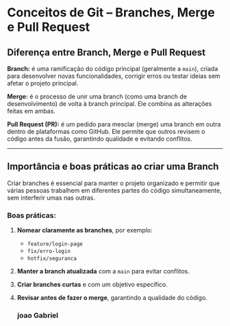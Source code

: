 # Conceitos de Git – Branches, Merge e Pull Request

## Diferença entre Branch, Merge e Pull Request

**Branch:** é uma ramificação do código principal (geralmente a `main`), criada para desenvolver novas funcionalidades, corrigir erros ou testar ideias sem afetar o projeto principal.

**Merge:** é o processo de unir uma branch (como uma branch de desenvolvimento) de volta à branch principal. Ele combina as alterações feitas em ambas.

**Pull Request (PR):** é um pedido para mesclar (merge) uma branch em outra dentro de plataformas como GitHub. Ele permite que outros revisem o código antes da fusão, garantindo qualidade e evitando conflitos.

---

## Importância e boas práticas ao criar uma Branch

Criar branches é essencial para manter o projeto organizado e permitir que várias pessoas trabalhem em diferentes partes do código simultaneamente, sem interferir umas nas outras.

### Boas práticas:
1. **Nomear claramente as branches**, por exemplo:  
   - `feature/login-page`  
   - `fix/erro-login`  
   - `hotfix/seguranca`
2. **Manter a branch atualizada** com a `main` para evitar conflitos.
3. **Criar branches curtas** e com um objetivo específico.
4. **Revisar antes de fazer o merge**, garantindo a qualidade do código.


   ### joao Gabriel
